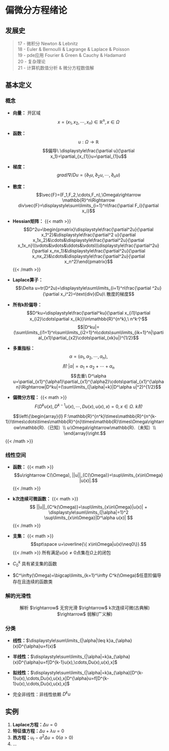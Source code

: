 # 偏微分方程绪论


<!--more-->


## 发展史

> 17 - 微积分 Newton & Lebnitz<br>
> 18 - Euler & Bernoulli & Lagrange & Laplace & Poisson<br>
> 19 - pde应用 Fourier & Green & Cauchy & Hadamard<br>
> 20 - 复杂理论<br>
> 21 - 计算机数值分析 & 微分方程数值解

## 基本定义

### 概念

- **向量：** 开区域 $$x=(x_1,x_2,\cdots,x_n)\in \mathbb{R}^n,x\in \Omega$$
- **函数：**
$$u:\Omega\rightarrow\mathbb{R}$$
$$偏导\ \displaystyle\frac{\partial u}{\partial x_1}=\partial_{x_{1}}u=\partial_{1}u$$
- **梯度：**$$grad/\nabla/Du=(\partial_{1}u,\partial_{2}u,\cdots,\partial_{n}u)$$
- **散度：**$$\vec{F}=(F_1,F_2,\cdots,F_n),\Omega\rightarrow \mathbb{R}^n\Rightarrow div\vec{F}=\displaystyle\sum\limits_{i=1}^n\frac{\partial F_i}{\partial x_i}$$
- **Hessian矩阵：** {{< math >}}$$D^2u=\begin{pmatrix}\displaystyle\frac{\partial^2u}{\partial x_1^2}&\displaystyle\frac{\partial^2 u}{\partial x_1x_2}&\cdots&\displaystyle\frac{\partial^2u}{\partial x_1x_n}\\\vdots&\vdots&\ddots&\vdots\\\displaystyle\frac{\partial^2u}{\partial x_nx_1}&\displaystyle\frac{\partial^2u}{\partial x_nx_2}&\cdots&\displaystyle\frac{\partial^2u}{\partial x_n^2}\end{pmatrix}$${{< /math >}}
- **Laplace算子：** $$\Delta u=tr(D^2u)=\displaystyle\sum\limits_{i=1}^n\frac{\partial ^2u}{\partial x_i^2}=\text{div}(Du)\ 散度的梯度$$  
- **所有k阶偏导：**
$$D^ku=\displaystyle\frac{\partial^ku}{\partial x_{i1}\partial x_{i2}\cdots\partial x_{ik}}\in\mathbb{R}^{n^k},\ n^k个$$
$$|D^ku|=(\sum\limits_{i1=1}^n\sum\limits_{i2=1}^n\cdots\sum\limits_{ik=1}^n|\partial_{x1}\partial_{x2}\cdots\partial_{xk}u|)^{1/2}$$

- **多重指标：**
$$\alpha=(\alpha_1,\alpha_2,\cdots,\alpha_n),$$
$$阶\ |\alpha|=\alpha_1+\alpha_2+\cdots+\alpha_n$$
$$去重\ D^\alpha u=\partial_{x1}^{\alpha1}\partial_{x1}^{\alpha2}\cdots\partial_{x1}^{\alpha n}\Rightarrow|D^ku|=(\sum\limits_{|\alpha|=k}|D^\alpha u|^2)^{1/2}$$

- **偏微分方程：**
{{< math >}} 
$$F(D^ku(x),D^{k-1}u(x),\cdots,Du(x),u(x),x)=0, x\in\Omega.\ k阶$$

$$\left\{\begin{array}{l}
F:\mathbb{R}^{n^k}\times\mathbb{R}^{n^{k-1}}\times\cdots\times\mathbb{R}^{n}\times\mathbb{R}\times\Omega\rightarrow\mathbb{R}.（已知）\\
u:\Omega\rightarrow\mathbb{R}.（未知）\\
\end{array}\right.$$
{{< /math >}}

### 线性空间

- **函数：**
{{< math >}} 
$$u\rightarrow C(\Omega), ||u||_{C(\Omega)}=\sup\limits_{x\in\Omega} |u(x)|.$$
{{< /math >}} 

- **k次连续可微函数：**
{{< math >}} 
$$ ||u||_{C^k(\Omega)}=\sup\limits_{x\in\Omega}|u(x)| + \displaystyle\sum\limits_{|\alpha|=1}^2 \sup\limits_{x\in\Omega}|D^\alpha u(x)| $$
{{< /math >}}

- **支集：**
{{< math >}}
$$spt\space u=\overline{\{ x\in\Omega|u(x)\neq0\}}.$$
{{< /math >}}
所有满足$u(x)\neq0$点集在$\Omega$上的闭包
- $C_0^k$ 具有紧支集的函数
- $C^\infty(\Omega)=\bigcap\limits_{k=1}^\infty C^k(\Omega)$任意阶偏导存在且连续的函数类

### 解的光滑性

<center>解析 $\rightarrow$ 无穷光滑 $\rightarrow$ k次连续可微(古典解) $\rightarrow$ 弱解(广义解)</center>

### 分类

- **线性：**$\displaystyle\sum\limits_{|\alpha|\leq k}a_{\alpha}(x)D^{\alpha}u=f(x)$
- **半线性：**$\displaystyle\sum\limits_{|\alpha|=k}a_{\alpha}(x)D^{\alpha}u=f[D^{k-1}u(x),\cdots,Du(x),u(x),x]$
- **拟线性：**$\displaystyle\sum\limits_{|\alpha|=k}a_{\alpha}[D^{k-1}u(x),\cdots,Du(x),u(x),x]D^{\alpha}u=f[D^{k-1}u(x),\cdots,Du(x),u(x),x]$

- 完全非线性：非线性依赖 $D^ku$

## 实例

1. **Laplace方程：**$\Delta u=0$
2. **特征值方程：**$\Delta u+\lambda u=0$
3. **热方程：**$u_t-a^2\Delta u=0(a>0)$
4. ...

<!-- ## 椭圆型&

## 适定性

### 定义

- 定解问题：PDE+条件

- 适定：解存在、唯一、连续依赖已知函数

- 形式解：对实际问题假设解的光滑性以求出表达式（先验估计）

- $\Omega$ - 开域、$\overline\Omega$ - 闭包、$\partial\Omega$ - 边界

  {{< math >}} $\mathbb{R}_+^n=\{x=(x_1,\cdots,x_n)\in\mathbb{R}^n|x_n>0\}$ 上半空间 {{< /math >}}<br>
  
  {{< math >}} $\mathbb{R}_+^1=\mathbb{R}_+,\space\mathbb{R}_+^{n+1}=\mathbb{R}_+^n\times\mathbb{R}_+$ {{< /math >}}

- **闭球：**$B(x,r),$ 体积 $\alpha(n)r^n$


### 定理

- **Green 公式**

# 位势方程

## Possion方程

$$-\Delta u=f(x)$$

## 调和函数

$$\displaystyle\int_a^b\hspace{-1.5em}-\ f(x)\, \mathrm{d}x$$

# 热方程

## 基本定义

### 热方程

- **基本形式：**$u_t-a^2\Delta u=f,\space u(x,t),\space f(x,t),\space x\in\Omega\subset\mathbb{R^n},t>0$
- **推导**
- 反应扩散方程：反应项、扩散项

### 概念

- **定解问题：**

  - **定解条件**

    - **初始条件：**$u(x,0)=\varphi (x)$

    - **边值条件：** 边界分布或外围介质影响（$x\in\partial\Omega,t\ge0$）

      $u(x,t)=g(x,t)$. $g=\text{const}$ 恒温
      
      $k\frac{\partial}{\partial\displaystyle\vec{n}}u(x,t)=g(x,t)$. $g\ge0$ 热量流入；$g\equiv0$ 绝热

  - **偏微分方程**

- **函数集：** 所有$Q$内关于$x$二阶偏导连续，关于$t$一阶偏导连续函数
  
  {{< math >}} $C^{2,1}(Q)=\{u\in C(Q)|u_t, u_{xi},u_{xixj}\in C(Q);i,j=1,\cdots,n\}$ {{< /math >}}

- **古典解：** 热方程在上述集中的解

- $C^{1,0}(Q)$

## 初值问题

### Fourier

- **Fourier 级数展开**

  $f(x)\in C^1(\mathbb{R}),\space\forall l>0,\space x\in(-l,l)$

  $f(x)=\displaystyle\frac{a_0}{2}+\displaystyle\sum\limits_{k=1}^\infty \big (a_k\cos \displaystyle\frac{k\pi}{l}x+b_k\sin\displaystyle\frac{k\pi}{l}x\big )$

- **Fourier 积分：** 级数极限

### 一维热方程初值问题

{{< math >}}
$$
\displaystyle\left\{\begin{array}{l}
 \displaystyle\frac{\partial{u}}{\partial t}-a^2\displaystyle\frac{\partial^2u}{\partial x^2}=f(x,t), & (x,t)\in\mathbb{R}\times\mathbb{R}_+\\
u(x,0)=\varphi(x), & x\in\mathbb
{R}\\
  \end{array}\right.
$$
{{< /math >}}
 -->
